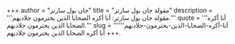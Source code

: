 +++
author = "جان بول سارتر"
title = "مقولة جان بول سارتر"
description = '''مقولة جان بول سارتر: أنا أكره الضحايا الذين يحترمون جلاديهم.'''
quote = '''أنا أكره الضحايا الذين يحترمون جلاديهم.'''
slug = '''أنا-أكره-الضحايا-الذين-يحترمون-جلاديهم'''
+++
أنا أكره الضحايا الذين يحترمون جلاديهم.
